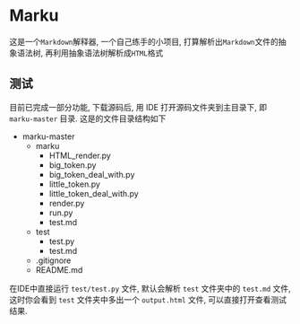 # Marku

这是一个`Markdown`解释器, 一个自己练手的小项目, 打算解析出`Markdown`文件的抽象语法树, 再利用抽象语法树解析成`HTML`格式

## 测试

目前已完成一部分功能, 下载源码后, 用 IDE 打开源码文件夹到主目录下, 即 `marku-master` 目录. 这是的文件目录结构如下

- marku-master
    - marku
        - HTML_render.py
        - big_token.py
        - big_token_deal_with.py
        - little_token.py
        - little_token_deal_with.py
        - render.py
        - run.py
        - test.md
    - test
        - test.py
        - test.md
    - .gitignore
    - README.md

在IDE中直接运行 `test/test.py` 文件, 默认会解析 `test` 文件夹中的 `test.md` 文件, 这时你会看到 `test` 文件夹中多出一个 `output.html` 文件, 可以直接打开查看测试结果.

